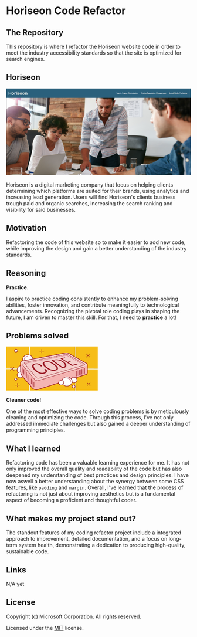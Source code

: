 # Horiseon Code Refactor

## The Repository

This repository is where I refactor the Horiseon website code in order to meet the industry accessibility standards so that the site is optimized for search engines.

## Horiseon

<p align="center">
  <img alt="Horieson website" src="./assets/images/horieson print.png">
</p>

Horiseon is a digital marketing company that focus on helping clients determining which platforms are suited for their brands, using analytics and increasing lead generation.
Users will find Horiseon's clients business trough paid and organic searches, increasing the search ranking and visibility for said businesses.

## Motivation

Refactoring the code of this website so to make it easier to add new code, while improving the design and gain a better understanding of the industry standards.

## Reasoning

**Practice.**

I aspire to practice coding consistently to enhance my problem-solving abilities, foster innovation, and contribute meaningfully to technological advancements. Recognizing the pivotal role coding plays in shaping the future, I am driven to master this skill.
For that, I need to **practice** a lot!

## Problems solved

<p align="left">
  <img alt="Horieson website" src="./assets/images/CleanCode.jpg" width="250" height="120">
</p>

**Cleaner code!**

One of the most effective ways to solve coding problems is by meticulously cleaning and optimizing the code. Through this process, I've not only addressed immediate challenges but also gained a deeper understanding of programming principles.

## What I learned

Refactoring code has been a valuable learning experience for me. It has not only improved the overall quality and readability of the code but has also deepened my understanding of best practices and design principles.
I have now aswell a better understanding about the synergy between some CSS features, like `padding` and `margin`.
Overall, I've learned that the process of refactoring is not just about improving aesthetics but is a fundamental aspect of becoming a proficient and thoughtful coder.

## What makes my project stand out?

The standout features of my coding refactor project include a integrated approach to improvement, detailed documentation, and a focus on long-term system health, demonstrating a dedication to producing high-quality, sustainable code.

## Links

N/A yet

## License

Copyright (c) Microsoft Corporation. All rights reserved.

Licensed under the [MIT](LICENSE.txt) license.

